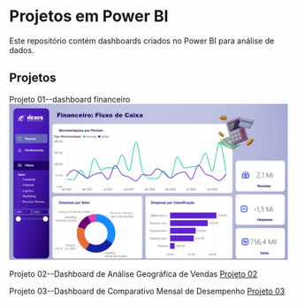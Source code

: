 # Projetos em Power BI

Este repositório contém dashboards criados no Power BI para análise de dados.

## Projetos

Projeto 01--dashboard financeiro
![Projeto 01](projeto1.png)

Projeto 02--Dashboard de Análise Geográfica de Vendas
[Projeto 02](projeto2.png)

Projeto 03--Dashboard de Comparativo Mensal de Desempenho
[Projeto 03](projeto3.png)



